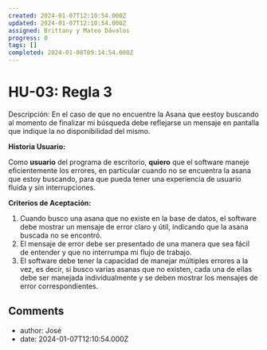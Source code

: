 ```yaml
---
created: 2024-01-07T12:10:54.000Z
updated: 2024-01-07T12:10:54.000Z
assigned: Brittany y Mateo Dávalos
progress: 0
tags: []
completed: 2024-01-08T09:14:54.000Z
---
```


# HU-03: Regla 3

Descripción: En el caso de que no encuentre la Asana que eestoy buscando al momento de finalizar mi búsqueda debe reflejarse un mensaje en pantalla que indique la no disponibilidad del mismo.

**Historia Usuario:** 

Como **usuario** del programa de escritorio, **quiero** que el software maneje eficientemente los errores, en particular cuando no se encuentra la asana que estoy buscando, para que pueda tener una experiencia de usuario fluida y sin interrupciones.


 **Criterios de Aceptación:** 

 1. Cuando busco una asana que no existe en la base de datos, el software debe mostrar un mensaje de error claro y útil, indicando que la asana buscada no se encontró.
 2. El mensaje de error debe ser presentado de una manera que sea fácil de entender y que no interrumpa mi flujo de trabajo.
 3. El software debe tener la capacidad de manejar múltiples errores a la vez, es decir, si busco varias asanas que no existen, cada una de ellas debe ser manejada individualmente y se deben mostrar los mensajes de error correspondientes. 

## Comments

- author: José
- date: 2024-01-07T12:10:54.000Z
  

